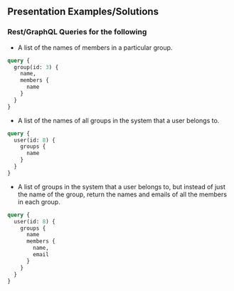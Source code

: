 ## Presentation Examples/Solutions

### Rest/GraphQL Queries for the following
* A list of the names of members in a particular group.
``` graphql
query {
  group(id: 3) {
    name,
    members {
      name
    }
  }
}
```

* A list of the names of all groups in the system that a user belongs to.
``` graphql
query {
  user(id: 8) {
    groups {
      name
    }
  }
}
```

* A list of groups in the system that a user belongs to, but instead of just the name of the group, return the names and emails of all the members in each group.
``` graphql
query {
  user(id: 8) {
    groups {
      name
      members {
        name,
        email
      }
    }
  }
}
```